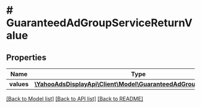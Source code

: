 # # GuaranteedAdGroupServiceReturnValue

## Properties

Name | Type | Description | Notes
------------ | ------------- | ------------- | -------------
**values** | [**\YahooAdsDisplayApi\Client\Model\GuaranteedAdGroupServiceValue[]**](GuaranteedAdGroupServiceValue.md) |  | [optional]

[[Back to Model list]](../../README.md#models) [[Back to API list]](../../README.md#endpoints) [[Back to README]](../../README.md)
